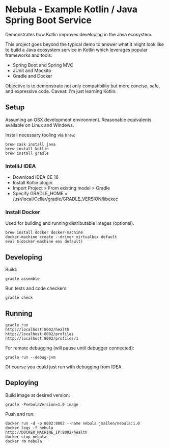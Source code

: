 # Nebula - Example Kotlin / Java Spring Boot Service

Demonstrates how Kotlin improves developing in the Java ecosystem.

This project goes beyond the typical demo to answer what it might look like to build a Java ecosystem service in Kotlin which leverages popular frameworks and tools:
- Spring Boot and Spring MVC
- JUnit and Mockito
- Gradle and Docker

Objective is to demonstrate not only compatibility but more concise, safe, and expressive code. Caveat: I'm just learning Kotlin.

## Setup

Assuming an OSX development environment. Reasonable equivalents available on Linux and Windows.

Install necessary tooling via `brew`:

    brew cask install java
    brew install kotlin
    brew install gradle

### IntelliJ IDEA

- Download IDEA CE 16
- Install Kotlin plugin
- Import Project > From existing model > Gradle
- Specify GRADLE_HOME = /usr/local/Cellar/gradle/GRADLE_VERSION/libexec

### Install Docker

Used for building and running distributable images (optional).

    brew install docker docker-machine
    docker-machine create --driver virtualbox default
    eval $(docker-machine env default)

## Developing

Build:

    gradle assemble

Run tests and code checkers:

    gradle check

## Running

    gradle run
    http://localhost:8002/health
    http://localhost:8002/profiles
    http://localhost:8002/profiles/1

For remote debugging (will pause until debugger connected):

    gradle run --debug-jvm

Of course you could just run with debugging from IDEA.

## Deploying

Build image at desired version:

    gradle -PnebulaVersion=1.0 image

Push and run:

    docker run -d -p 8002:8002 --name nebula jmailen/nebula:1.0
    docker logs -f nebula
    http://DOCKER_MACHINE_IP:8002/health
    docker stop nebula
    docker rm nebula
